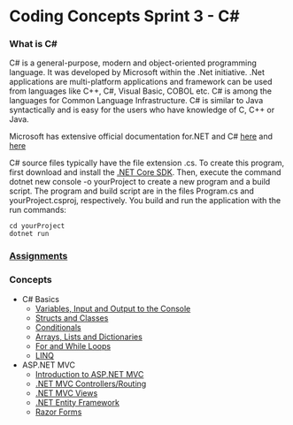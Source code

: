 # Coding Concepts Sprint 3 - C#

### What is C#
C# is a general-purpose, modern and object-oriented programming language. It was developed by Microsoft within the .Net initiative. .Net applications are multi-platform applications and framework can be used from languages like C++, C#, Visual Basic, COBOL etc. C# is among the languages for Common Language Infrastructure. C# is similar to Java syntactically and is easy for the users who have knowledge of C, C++ or Java.

Microsoft has extensive official documentation for.NET and C# [here](https://docs.microsoft.com/en-us/dotnet/csharp/programming-guide/#language-sections) and [here](https://docs.microsoft.com/en-us/dotnet/csharp/language-reference/keywords/)

C# source files typically have the file extension .cs. To create this program, first download and install the [.NET Core SDK](https://dotnet.microsoft.com/download). Then, execute the command dotnet new console -o yourProject to create a new program and a build script. The program and build script are in the files Program.cs and yourProject.csproj, respectively. You build and run the application with the run commands:
```
cd yourProject
dotnet run
```

### [Assignments](./assignments.md)

### Concepts
- C# Basics
    - [Variables, Input and Output to the Console](./variables_input_output.md)
    - [Structs and Classes](./structs_classes.md)
    - [Conditionals](./conditionals.md)
    - [Arrays, Lists and Dictionaries](./arrays_lists.md)
    - [For and While Loops](./loops.md)
    - [LINQ](./linq.md)
- ASP.NET MVC
    - [Introduction to ASP.NET MVC](./intro_mvc.md)
    - [.NET MVC Controllers/Routing](./controllers_routing.md)
    - [.NET MVC Views](.)
    - [.NET Entity Framework](./entity.md)
    - [Razor Forms](./forms.md)
